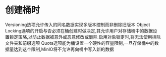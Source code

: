 # 创建桶时
Versioning选项允许传入的同名数据实现多版本控制而非删除旧版本
Object Locking选项的开启与否必须在桶创建时做决定,其允许用户对存储桶中的数据设置锁定策略,以防止数据被意外或恶意修改或删除
启用对象锁定时,将无法使用排除文件夹和前缀选项
Quota选项能为桶设置一个硬性的容量限制,一旦存储桶中的数据量达到这个限制,MinIO将不允许再向桶中写入新的数据